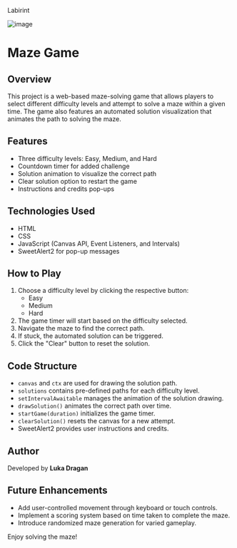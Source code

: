 Labirint 

![image](https://github.com/user-attachments/assets/c6ebf0ba-805f-4ac8-824c-229f0ef4c067)

# Maze Game

## Overview
This project is a web-based maze-solving game that allows players to select different difficulty levels and attempt to solve a maze within a given time. The game also features an automated solution visualization that animates the path to solving the maze.

## Features
- Three difficulty levels: Easy, Medium, and Hard
- Countdown timer for added challenge
- Solution animation to visualize the correct path
- Clear solution option to restart the game
- Instructions and credits pop-ups

## Technologies Used
- HTML
- CSS
- JavaScript (Canvas API, Event Listeners, and Intervals)
- SweetAlert2 for pop-up messages

## How to Play
1. Choose a difficulty level by clicking the respective button:
   - Easy
   - Medium
   - Hard
2. The game timer will start based on the difficulty selected.
3. Navigate the maze to find the correct path.
4. If stuck, the automated solution can be triggered.
5. Click the "Clear" button to reset the solution.

## Code Structure
- `canvas` and `ctx` are used for drawing the solution path.
- `solutions` contains pre-defined paths for each difficulty level.
- `setIntervalAwaitable` manages the animation of the solution drawing.
- `drawSolution()` animates the correct path over time.
- `startGame(duration)` initializes the game timer.
- `clearSolution()` resets the canvas for a new attempt.
- SweetAlert2 provides user instructions and credits.

## Author
Developed by **Luka Dragan**

## Future Enhancements
- Add user-controlled movement through keyboard or touch controls.
- Implement a scoring system based on time taken to complete the maze.
- Introduce randomized maze generation for varied gameplay.

Enjoy solving the maze!
